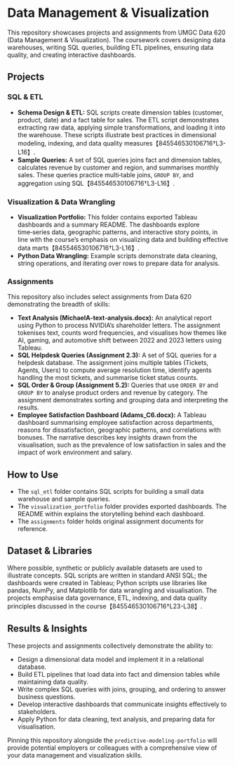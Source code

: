 # Data Management & Visualization

This repository showcases projects and assignments from UMGC Data 620 (Data Management & Visualization). The coursework covers designing data warehouses, writing SQL queries, building ETL pipelines, ensuring data quality, and creating interactive dashboards.

## Projects

### SQL & ETL

- **Schema Design & ETL:** SQL scripts create dimension tables (customer, product, date) and a fact table for sales. The ETL script demonstrates extracting raw data, applying simple transformations, and loading it into the warehouse. These scripts illustrate best practices in dimensional modeling, indexing, and data quality measures【845546530106716†L3-L16】.
- **Sample Queries:** A set of SQL queries joins fact and dimension tables, calculates revenue by customer and region, and summarises monthly sales. These queries practice multi‑table joins, `GROUP BY`, and aggregation using SQL【845546530106716†L3-L16】.

### Visualization & Data Wrangling

- **Visualization Portfolio:** This folder contains exported Tableau dashboards and a summary README. The dashboards explore time‑series data, geographic patterns, and interactive story points, in line with the course’s emphasis on visualizing data and building effective data marts【845546530106716†L3-L16】.
- **Python Data Wrangling:** Example scripts demonstrate data cleaning, string operations, and iterating over rows to prepare data for analysis.

### Assignments

This repository also includes select assignments from Data 620 demonstrating the breadth of skills:

- **Text Analysis (MichaelA‑text‑analysis.docx):** An analytical report using Python to process NVIDIA’s shareholder letters. The assignment tokenises text, counts word frequencies, and visualises how themes like AI, gaming, and automotive shift between 2022 and 2023 letters using Tableau.
- **SQL Helpdesk Queries (Assignment 2.3):** A set of SQL queries for a helpdesk database. The assignment joins multiple tables (Tickets, Agents, Users) to compute average resolution time, identify agents handling the most tickets, and summarise ticket status counts.
- **SQL Order & Group (Assignment 5.2):** Queries that use `ORDER BY` and `GROUP BY` to analyse product orders and revenue by category. The assignment demonstrates sorting and grouping data and interpreting the results.
- **Employee Satisfaction Dashboard (Adams_C6.docx):** A Tableau dashboard summarising employee satisfaction across departments, reasons for dissatisfaction, geographic patterns, and correlations with bonuses. The narrative describes key insights drawn from the visualisation, such as the prevalence of low satisfaction in sales and the impact of work environment and salary.

## How to Use

- The `sql_etl` folder contains SQL scripts for building a small data warehouse and sample queries.
- The `visualization_portfolio` folder provides exported dashboards. The README within explains the storytelling behind each dashboard.
- The `assignments` folder holds original assignment documents for reference.

## Dataset & Libraries

Where possible, synthetic or publicly available datasets are used to illustrate concepts. SQL scripts are written in standard ANSI SQL; the dashboards were created in Tableau; Python scripts use libraries like pandas, NumPy, and Matplotlib for data wrangling and visualisation. The projects emphasise data governance, ETL, indexing, and data quality principles discussed in the course【845546530106716†L23-L38】.

## Results & Insights

These projects and assignments collectively demonstrate the ability to:

- Design a dimensional data model and implement it in a relational database.
- Build ETL pipelines that load data into fact and dimension tables while maintaining data quality.
- Write complex SQL queries with joins, grouping, and ordering to answer business questions.
- Develop interactive dashboards that communicate insights effectively to stakeholders.
- Apply Python for data cleaning, text analysis, and preparing data for visualisation.

Pinning this repository alongside the `predictive-modeling-portfolio` will provide potential employers or colleagues with a comprehensive view of your data management and visualization skills.
